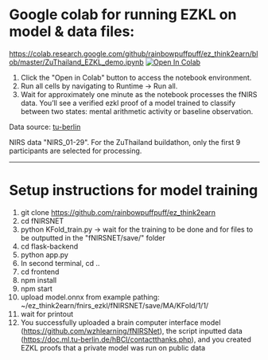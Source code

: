 # Google colab for running EZKL on model & data files:

https://colab.research.google.com/github/rainbowpuffpuff/ez_think2earn/blob/master/ZuThailand_EZKL_demo.ipynb [![Open In Colab](https://colab.research.google.com/assets/colab-badge.svg)](https://colab.research.google.com/github/rainbowpuffpuff/ez_think2earn/blob/master/ZuThailand_EZKL_demo.ipynb)

1. Click the "Open in Colab" button to access the notebook environment.
2. Run all cells by navigating to Runtime -> Run all.
3. Wait for approximately one minute as the notebook processes the fNIRS data. You’ll see a verified ezkl proof of a model trained to classify between two states: mental arithmetic activity or baseline observation.

Data source:
[tu-berlin](https://doc.ml.tu-berlin.de/hBCI/contactthanks.php)

NIRS data "NIRS_01-29". For the ZuThailand buildathon, only the first 9 participants are selected for processing. 

---
# Setup instructions for model training

1. git clone https://github.com/rainbowpuffpuff/ez_think2earn
2. cd fNIRSNET
3. python KFold_train.py -> wait for the training to be done and for files to be outputted in the "fNIRSNET/save/" folder
4. cd flask-backend
5. python app.py
6. In second terminal, cd ..
7. cd frontend
8. npm install
9. npm start
10. upload model.onnx from example pathing: ~/ez_think2earn/fnirs_ezkl/fNIRSNET/save/MA/KFold/1/1/
11. wait for printout
12. You successfully uploaded a brain computer interface model (https://github.com/wzhlearning/fNIRSNet), the script inputted data (https://doc.ml.tu-berlin.de/hBCI/contactthanks.php), and you created EZKL proofs that a private model was run on public data
